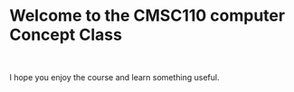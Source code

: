 <h1> Welcome to the CMSC110 computer Concept Class </h1>

</br>
<p> I hope you enjoy the course and learn something useful. </p>

